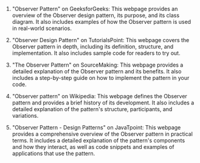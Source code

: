 

1. "Observer Pattern" on GeeksforGeeks: This webpage provides an overview of the Observer design pattern, its purpose, and its class diagram. It also includes examples of how the Observer pattern is used in real-world scenarios.

2. "Observer Design Pattern" on TutorialsPoint: This webpage covers the Observer pattern in depth, including its definition, structure, and implementation. It also includes sample code for readers to try out.

3. "The Observer Pattern" on SourceMaking: This webpage provides a detailed explanation of the Observer pattern and its benefits. It also includes a step-by-step guide on how to implement the pattern in your code.

4. "Observer pattern" on Wikipedia: This webpage defines the Observer pattern and provides a brief history of its development. It also includes a detailed explanation of the pattern's structure, participants, and variations.

5. "Observer Pattern - Design Patterns" on JavaTpoint: This webpage provides a comprehensive overview of the Observer pattern in practical terms. It includes a detailed explanation of the pattern's components and how they interact, as well as code snippets and examples of applications that use the pattern.